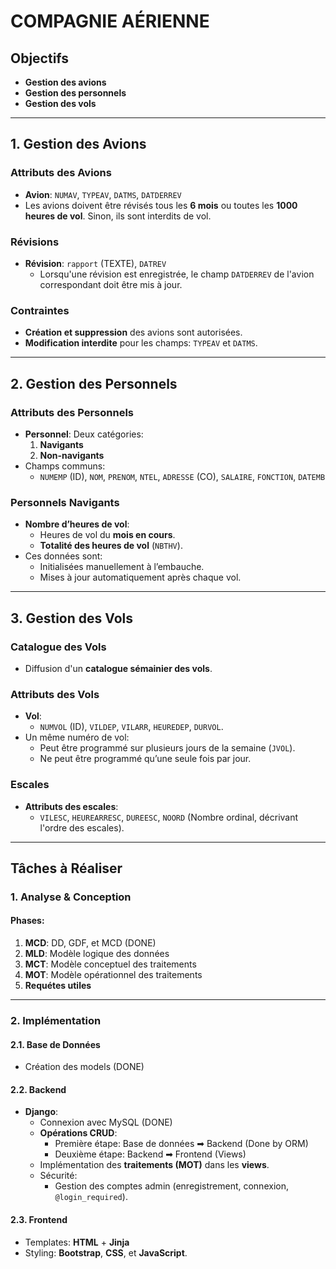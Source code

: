 # COMPAGNIE AÉRIENNE

## Objectifs
- **Gestion des avions**
- **Gestion des personnels**
- **Gestion des vols**

---

## 1. Gestion des Avions

### Attributs des Avions
- **Avion**: `NUMAV`, `TYPEAV`, `DATMS`, `DATDERREV`
- Les avions doivent être révisés tous les **6 mois** ou toutes les **1000 heures de vol**. Sinon, ils sont interdits de vol.

### Révisions
- **Révision**: `rapport` (TEXTE), `DATREV`
  - Lorsqu'une révision est enregistrée, le champ `DATDERREV` de l'avion correspondant doit être mis à jour.

### Contraintes
- **Création et suppression** des avions sont autorisées.
- **Modification interdite** pour les champs: `TYPEAV` et `DATMS`.

---

## 2. Gestion des Personnels

### Attributs des Personnels
- **Personnel**: Deux catégories:
  1. **Navigants**
  2. **Non-navigants**
- Champs communs:
  - `NUMEMP` (ID), `NOM`, `PRENOM`, `NTEL`, `ADRESSE` (CO), `SALAIRE`, `FONCTION`, `DATEMB`

### Personnels Navigants
- **Nombre d’heures de vol**:
  - Heures de vol du **mois en cours**.
  - **Totalité des heures de vol** (`NBTHV`).
- Ces données sont:
  - Initialisées manuellement à l’embauche.
  - Mises à jour automatiquement après chaque vol.

---

## 3. Gestion des Vols

### Catalogue des Vols
- Diffusion d'un **catalogue sémainier des vols**.

### Attributs des Vols
- **Vol**:
  - `NUMVOL` (ID), `VILDEP`, `VILARR`, `HEUREDEP`, `DURVOL`.
- Un même numéro de vol:
  - Peut être programmé sur plusieurs jours de la semaine (`JVOL`).
  - Ne peut être programmé qu’une seule fois par jour.

### Escales
- **Attributs des escales**:
  - `VILESC`, `HEUREARRESC`, `DUREESC`, `NOORD` (Nombre ordinal, décrivant l'ordre des escales).

---

## Tâches à Réaliser

### 1. Analyse & Conception
#### Phases:
1. **MCD**: DD, GDF, et MCD (DONE)
2. **MLD**: Modèle logique des données
3. **MCT**: Modèle conceptuel des traitements
4. **MOT**: Modèle opérationnel des traitements
5. **Requétes utiles**

---

### 2. Implémentation

#### 2.1. Base de Données
- Création des models (DONE)
  
#### 2.2. Backend
- **Django**:
  - Connexion avec MySQL (DONE)
  - **Opérations CRUD**:
    - Première étape: Base de données ➡ Backend (Done by ORM)
    - Deuxième étape: Backend ➡ Frontend (Views)
  - Implémentation des **traitements (MOT)** dans les **views**.
  - Sécurité:
    - Gestion des comptes admin (enregistrement, connexion, `@login_required`).

#### 2.3. Frontend
- Templates: **HTML** + **Jinja**
- Styling: **Bootstrap**, **CSS**, et **JavaScript**.

